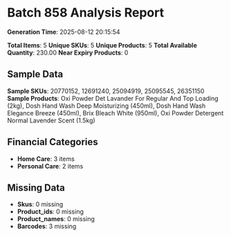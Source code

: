 # Batch 858 Analysis Report

**Generation Time**: 2025-08-12 20:15:54

**Total Items**: 5
**Unique SKUs**: 5
**Unique Products**: 5
**Total Available Quantity**: 230.00
**Near Expiry Products**: 0

## Sample Data
**Sample SKUs**: 20770152, 12691240, 25094919, 25095545, 26351150
**Sample Products**: Oxi Powder Det Lavander For Regular And Top Loading (2kg), Dosh Hand Wash Deep Moisturizing (450ml), Dosh Hand Wash Elegance Breeze (450ml), Brix Bleach White (950ml), Oxi Powder Detergent Normal Lavender Scent (1.5kg)

## Financial Categories
- **Home Care**: 3 items
- **Personal Care**: 2 items

## Missing Data
- **Skus**: 0 missing
- **Product_ids**: 0 missing
- **Product_names**: 0 missing
- **Barcodes**: 3 missing
